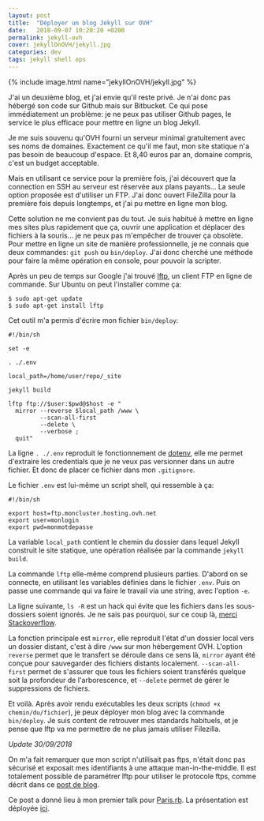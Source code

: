 ```yaml
---
layout: post
title:  "Déployer un blog Jekyll sur OVH"
date:   2018-09-07 10:20:20 +0200
permalink: jekyll-ovh
cover: jekyllOnOVH/jekyll.jpg
categories: dev
tags: jekyll shell ops
---
```


{% include image.html name="jekyllOnOVH/jekyll.jpg" %}

J'ai un deuxième blog, et j'ai envie qu'il reste privé. Je n'ai donc pas hébergé son code sur Github mais sur Bitbucket. Ce qui pose immédiatement un problème: je ne peux pas utiliser Github pages, le service le plus efficace pour mettre en ligne un blog Jekyll.

Je me suis souvenu qu'OVH fourni un serveur minimal gratuitement avec ses noms de domaines. Exactement ce qu'il me faut, mon site statique n'a pas besoin de beaucoup d'espace. Et 8,40 euros par an, domaine compris, c'est un budget acceptable.

<!--more-->

Mais en utilisant ce service pour la première fois, j'ai découvert que la connection en SSH au serveur est réservée aux plans payants... La seule option proposée est d'utiliser un FTP. J'ai donc ouvert FileZilla pour la première fois depuis longtemps, et j'ai pu mettre en ligne mon blog.

Cette solution ne me convient pas du tout. Je suis habitué à mettre en ligne mes sites plus rapidement que ça, ouvrir une application et déplacer des fichiers à la souris... je ne peux pas m'empêcher de trouver ça obsolète. Pour mettre en ligne un site de manière professionnelle, je ne connais que deux commandes: `git push` ou `bin/deploy`. J'ai donc cherché une méthode pour faire la même opération en console, pour pouvoir la scripter.

Après un peu de temps sur Google j'ai trouvé [lftp](https://doc.ubuntu-fr.org/lftp), un client FTP en ligne de commande. Sur Ubuntu on peut l'installer comme ça:

```shell
$ sudo apt-get update
$ sudo apt-get install lftp
```

Cet outil m'a permis d'écrire mon fichier `bin/deploy`:

```shell
#!/bin/sh

set -e

. ./.env

local_path=/home/user/repo/_site

jekyll build

lftp ftp://$user:$pwd@$host -e "
  mirror --reverse $local_path /www \
         --scan-all-first
         --delete \
         --verbose ;
  quit"
```

La ligne `. ./.env` reproduit le fonctionnement de [dotenv](https://github.com/motdotla/dotenv), elle me permet d'extraire les credentials que je ne veux pas versionner dans un autre fichier. Et donc de placer ce fichier dans mon `.gitignore`.

Le fichier `.env` est lui-même un script shell, qui ressemble à ça:

```shell
#!/bin/sh

export host=ftp.moncluster.hosting.ovh.net
export user=monlogin
export pwd=monmotdepasse
```

La variable `local_path` contient le chemin du dossier dans lequel Jekyll construit le site statique, une opération réalisée par la commande `jekyll build`.

La commande `lftp` elle-même comprend plusieurs parties. D'abord on se connecte, en utilisant les variables définies dans le fichier `.env`. Puis on passe une commande qui va faire le travail via une string, avec l'option `-e`.

La ligne suivante, `ls -R` est un hack qui évite que les fichiers dans les sous-dossiers soient ignorés. Je ne sais pas pourquoi, sur ce coup là, [merci Stackoverflow](https://serverfault.com/questions/742459/lftp-reverse-mirror-silently-skips-files-in-subfolders).

La fonction principale est `mirror`, elle reproduit l'état d'un dossier local vers un dossier distant, c'est à dire `/www` sur mon hébergement OVH. L'option `reverse` permet que le transfert se déroule dans ce sens là, `mirror` ayant été conçue pour sauvegarder des fichiers distants localement. `--scan-all-first` permet de s'assurer que tous les fichiers soient transférés quelque soit la profondeur de l'arborescence, et `--delete` permet de gérer le suppressions de fichiers.

Et voilà. Après avoir rendu exécutables les deux scripts (`chmod +x chemin/du/fichier`), je peux déployer mon blog avec la commande `bin/deploy`. Je suis content de retrouver mes standards habituels, et je pense que lftp va me permettre de ne plus jamais utiliser Filezilla.

*Update 30/09/2018*

On m'a fait remarquer que mon script n'utilisait pas ftps, n'était donc pas sécurisé et exposait mes identifiants à une attaque man-in-the-middle. Il est totalement possible de paramétrer lftp pour utiliser le protocole ftps, comme décrit dans ce [post de blog](https://www.tutodidacte.com/connexion-ftps-avec-lftp).

Ce post a donné lieu à mon premier talk pour [Paris.rb](https://rubyparis.org/). La présentation est déployée [ici](https://ruff9.github.io/pres_Jekyll_OVH/).